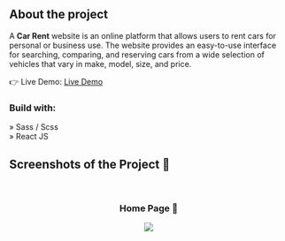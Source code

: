 

<h2>About the project</h2>

  <p>A <b>Car Rent</b> website is an online platform that allows users to rent cars for personal or business use. The website provides an easy-to-use interface for searching, comparing, and reserving cars from a wide selection of vehicles that vary in make, model, size, and price.</p>



👉 Live Demo: <a href='https://car-rent-ten.vercel.app/'>Live Demo</a>

<h3>Build with:</h3>

» Sass / Scss <br>
» React JS

<h2>Screenshots of the Project 📸</h2>
<br>
<h3 align='center'>Home Page 🏡</h3>

<div align='center'>
<img src='https://github.com/6rahul9/Car-Rent/assets/97466426/975c4bcb-5e58-4a57-b286-39352d9740d4'/>

</div>
